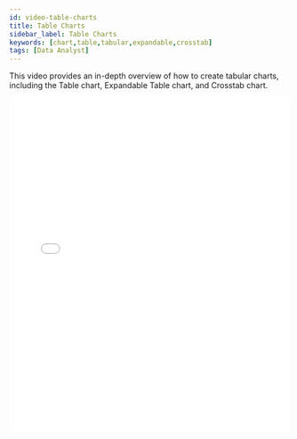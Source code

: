 ```yaml
---
id: video-table-charts
title: Table Charts
sidebar_label: Table Charts
keywords: [chart,table,tabular,expandable,crosstab]
tags: [Data Analyst]
---
```


This video provides an in-depth overview of how to create tabular charts, including the Table chart, Expandable Table chart, and Crosstab chart. 

<iframe src="//fast.wistia.net/embed/iframe/69x1j4kjcz?videoFoam=true"
allowtransparency="true" frameBorder="0" scrolling="no" className="wistia_embed"
name="wistia_embed" allowFullScreen  width="100%" height="600"></iframe>
<script src="//fast.wistia.net/assets/external/iframe-api-v1.js"></script>
<br/>